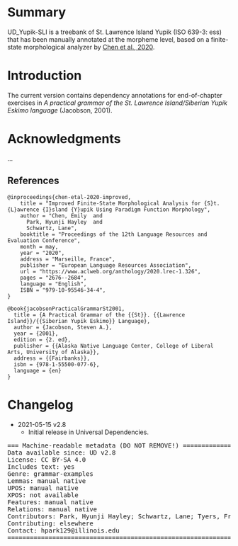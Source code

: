# Summary

UD_Yupik-SLI is a treebank of St. Lawrence Island Yupik (ISO 639-3: ess) that has been manually annotated at the morpheme level, based on a finite-state morphological analyzer by [Chen et al., 2020](https://www.aclweb.org/anthology/2020.lrec-1.326).

# Introduction

The current version contains dependency annotations for end-of-chapter exercises in *A practical grammar of the St. Lawrence Island/Siberian Yupik Eskimo language* (Jacobson, 2001).

# Acknowledgments

...

## References

```
@inproceedings{chen-etal-2020-improved,
    title = "Improved Finite-State Morphological Analysis for {S}t. {L}awrence {I}sland {Y}upik Using Paradigm Function Morphology",
    author = "Chen, Emily  and
      Park, Hyunji Hayley  and
      Schwartz, Lane",
    booktitle = "Proceedings of the 12th Language Resources and Evaluation Conference",
    month = may,
    year = "2020",
    address = "Marseille, France",
    publisher = "European Language Resources Association",
    url = "https://www.aclweb.org/anthology/2020.lrec-1.326",
    pages = "2676--2684",
    language = "English",
    ISBN = "979-10-95546-34-4",
}

@book{jacobsonPracticalGrammarSt2001,
  title = {A Practical Grammar of the {{St}}. {{Lawrence Island}}/{{Siberian Yupik Eskimo}} Language},
  author = {Jacobson, Steven A.},
  year = {2001},
  edition = {2. ed},
  publisher = {{Alaska Native Language Center, College of Liberal Arts, University of Alaska}},
  address = {{Fairbanks}},
  isbn = {978-1-55500-077-6},
  language = {en}
}

```

# Changelog

* 2021-05-15 v2.8
  * Initial release in Universal Dependencies.


<pre>
=== Machine-readable metadata (DO NOT REMOVE!) ================================
Data available since: UD v2.8
License: CC BY-SA 4.0
Includes text: yes
Genre: grammar-examples
Lemmas: manual native
UPOS: manual native
XPOS: not available
Features: manual native
Relations: manual native
Contributors: Park, Hyunji Hayley; Schwartz, Lane; Tyers, Francis
Contributing: elsewhere
Contact: hpark129@illinois.edu
===============================================================================
</pre>
